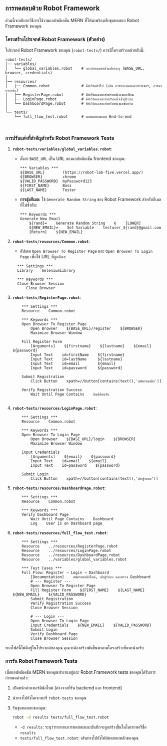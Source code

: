 ## การทดสอบด้วย Robot Framework

ส่วนนี้จะอธิบายวิธีการใช้งานแอปพลิเคชัน MERN ที่ให้มาพร้อมกับชุดทดสอบ Robot Framework ของคุณ

### โครงสร้างโปรเจกต์ Robot Framework (ตัวอย่าง)

โปรเจกต์ Robot Framework ของคุณ (`robot-tests/`) ควรมีโครงสร้างคล้ายกับนี้:

```
robot-tests/
│── variables/
│   └── global_variables.robot    # การกำหนดค่าตัวแปรต่างๆ (BASE_URL, browser, credentials)
│
│── resources/
│   ├── Common.robot              # คีย์เวิร์ดทั่วไป (เช่น การทำงานของเบราว์เซอร์, การนำทางหน้า)
│   ├── RegisterPage.robot        # คีย์เวิร์ดเฉพาะสำหรับหน้าลงทะเบียน
│   ├── LoginPage.robot           # คีย์เวิร์ดเฉพาะสำหรับหน้าเข้าสู่ระบบ
│   └── DashboardPage.robot       # คีย์เวิร์ดเฉพาะสำหรับหน้าแดชบอร์ด
│
└── tests/
    └── full_flow_test.robot      # เคสทดสอบแบบ End-to-end
```
`
`

### การปรับแต่งที่สำคัญสำหรับ Robot Framework Tests

1.  **`robot-tests/variables/global_variables.robot`**:
    *   ตั้งค่า `BASE_URL` เป็น URL ของแอปพลิเคชัน frontend ของคุณ:
        ```robotframework
        *** Variables ***
        ${BASE_URL}        (https://robot-lab-five.vercel.app/)
        ${BROWSER}         chrome
        ${VALID_PASSWORD}  myPassword123
        ${FIRST_NAME}      Boss
        ${LAST_NAME}       Tester
        ```
    *   **การสุ่มอีเมล:** ใช้ `Generate Random String` ของ Robot Framework สำหรับอีเมลที่ไม่ซ้ำกัน:
        ```robotframework
        *** Keywords ***
        Generate New Email
            ${rand}=    Generate Random String    6    [LOWER]
            ${NEW_EMAIL}=    Set Variable    testuser_${rand}@gmail.com
            [Return]    ${NEW_EMAIL}
        ```

2.  **`robot-tests/resources/Common.robot`**:
    *   อัปเดต `Open Browser To Register Page` และ `Open Browser To Login Page` เพื่อใช้ URL ที่ถูกต้อง:
      ```robotframework
        *** Settings ***
        Library    SeleniumLibrary
        
        *** Keywords ***
        Close Browser Session
            Close Browser

      ```
3. **`robot-tests/RegisterPage.robot`**:
    ```robotframework
        *** Settings ***
        Resource    Common.robot
        
        *** Keywords ***
        Open Browser To Register Page
            Open Browser    ${BASE_URL}/register    ${BROWSER}
            Maximize Browser Window
        
        Fill Register Form
            [Arguments]    ${firstname}    ${lastname}    ${email}    ${password}
            Input Text    id=firstName    ${firstname}
            Input Text    id=lastName     ${lastname}
            Input Text    id=email        ${email}
            Input Text    id=password     ${password}
        
        Submit Registration
            Click Button    xpath=//button[contains(text(),'สมัครสมาชิก')]
        
        Verify Registration Success
            Wait Until Page Contains    ยินดีต้อนรับ


    ```

4. **`robot-tests/resources/LoginPage.robot`**:
    ```robotframework
        *** Settings ***
        Resource    Common.robot
        
        *** Keywords ***
        Open Browser To Login Page
            Open Browser    ${BASE_URL}/login    ${BROWSER}
            Maximize Browser Window
        
        Input Credentials
            [Arguments]    ${email}    ${password}
            Input Text    id=email    ${email}
            Input Text    id=password    ${password}
        
        Submit Login
            Click Button    xpath=//button[contains(text(),'เข้าสู่ระบบ')]

    ```

5.  **`robot-tests/resources/DashboardPage.robot`**:
    ```robotframework
        *** Settings ***
        Resource    Common.robot
        
        *** Keywords ***
        Verify Dashboard Page
            Wait Until Page Contains    Dashboard
            Log    User is on Dashboard page

    ```
6. **`robot-tests/resources/full_flow_test.robot`**:
    ```robotframework
        *** Settings ***
        Resource    ../resources/RegisterPage.robot
        Resource    ../resources/LoginPage.robot
        Resource    ../resources/DashboardPage.robot
        Resource    ../variables/global_variables.robot
        
        *** Test Cases ***
        Full Flow: Register → Login → Dashboard
            [Documentation]    สมัครสมาชิกใหม่, เข้าสู่ระบบ และตรวจ Dashboard
            # --- Register ---
            Open Browser To Register Page
            Fill Register Form    ${FIRST_NAME}    ${LAST_NAME}    ${NEW_EMAIL}    ${VALID_PASSWORD}
            Submit Registration
            Verify Registration Success
            Close Browser Session
        
            # --- Login ---
            Open Browser To Login Page
            Input Credentials    ${NEW_EMAIL}    ${VALID_PASSWORD}
            Submit Login
            Verify Dashboard Page
            Close Browser Session
    ```
หากไฟล์นี้ไม่มีอยู่ในโปรเจกต์ของคุณ คุณจะต้องสร้างมันขึ้นมาตามโครงสร้างที่แนะนำครับ
### การรัน Robot Framework Tests

เมื่อแอปพลิเคชัน MERN ของคุณทำงานอยู่และ Robot Framework tests ของคุณได้รับการกำหนดค่าแล้ว:

1.  เปิดหน้าต่างเทอร์มินัลใหม่ (ต่างจากที่รัน backend และ frontend)
2.  นำทางไปยังไดเรกทอรี `robot-tests` ของคุณ
3.  รันชุดทดสอบของคุณ:

    ```bash
    robot -d results tests/full_flow_test.robot
    ```

    *   `-d results`: ระบุว่ารายงานการทดสอบและบันทึกจะถูกสร้างขึ้นในไดเรกทอรีชื่อ `results`
    *   `tests/full_flow_test.robot`: เส้นทางไปยังไฟล์ทดสอบหลักของคุณ

